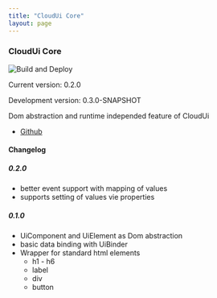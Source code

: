 ```yaml
---
title: "CloudUi Core"
layout: page
---
```


### CloudUi Core

![Build and Deploy](https://github.com/moewes/cloud-ui-core/workflows/Build%20and%20Deploy/badge.svg)

Current version: 0.2.0

Development version: 0.3.0-SNAPSHOT

Dom abstraction and runtime independed feature of CloudUi

* [Github](https://github.com/moewes/cloud-ui-core) 

#### Changelog 

##### 0.2.0

* better event support with mapping of values
* supports setting of values vie properties


##### 0.1.0

* UiComponent and UiElement as Dom abstraction
* basic data binding with UiBinder
* Wrapper for standard html elements
    - h1 - h6
    - label
    - div
    - button

